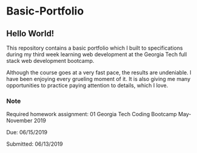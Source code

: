 <h1>Basic-Portfolio</h2>
<h2>Hello World!</h2>
<p>This repository contains a basic portfolio which I built to specifications during my third week 
learning web development at the Georgia Tech full stack web development bootcamp. </p>
<p>Although the course goes at a very fast pace, the results are undeniable. I have been 
enjoying every grueling moment of it. It is also giving me many opportunities to practice 
paying attention to details, which I love. </p>

<h3>Note</h3>
<p>Required homework assignment: 01 Georgia Tech Coding Bootcamp May-November 2019</p>
<p>Due: 06/15/2019</p>
<p>Submitted: 06/13/2019</p>
